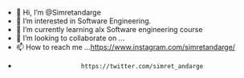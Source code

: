 - 👋 Hi, I’m @Simretandarge
- 👀 I’m interested in Software Engineering.
- 🌱 I’m currently learning alx Software engineering course
- 💞️ I’m looking to collaborate on ...
- 📫 How to reach me ...https://www.instagram.com/simretandarge/
-                       https://twitter.com/simret_andarge

<!---
Simretandarge/Simretandarge is a ✨ special ✨ repository because its `README.md` (this file) appears on your GitHub profile.
You can click the Preview link to take a look at your changes.
--->

